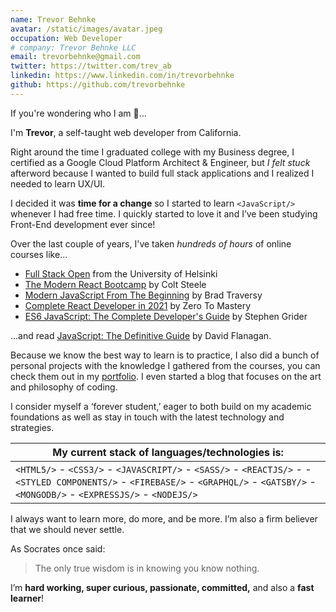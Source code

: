 ```yaml
---
name: Trevor Behnke
avatar: /static/images/avatar.jpeg
occupation: Web Developer
# company: Trevor Behnke LLC
email: trevorbehnke@gmail.com
twitter: https://twitter.com/trev_ab
linkedin: https://www.linkedin.com/in/trevorbehnke
github: https://github.com/trevorbehnke
---
```


If you're wondering who I am 🧐...

I'm **Trevor**, a self-taught web developer from California.

Right around the time I graduated college with my Business degree, I certified as a Google Cloud Platform Architect & Engineer, but _I felt stuck_ afterword because I wanted to build full stack applications and I realized I needed to learn UX/UI.

I decided it was **time for a change** so I started to learn
`<JavaScript/>` whenever I had free time. I quickly started to love it and
I’ve been studying Front-End development ever since!

Over the last couple of years, I've taken _hundreds of hours_ of online courses like...

- [Full Stack Open](https://fullstackopen.com/en/) from the University of Helsinki
- [The Modern React Bootcamp](https://www.udemy.com/course/modern-react-bootcamp/) by Colt Steele
- [Modern JavaScript From The Beginning](https://www.udemy.com/course/modern-javascript-from-the-beginning/) by Brad Traversy
- [Complete React Developer in 2021](https://www.udemy.com/course/complete-react-developer-zero-to-mastery/) by Zero To Mastery
- [ES6 JavaScript: The Complete Developer's Guide](https://www.udemy.com/course/javascript-es6-tutorial/) by Stephen Grider

...and read [JavaScript: The Definitive Guide](https://www.oreilly.com/library/view/javascript-the-definitive/9781491952016/) by David Flanagan.

Because we know the best way to learn is to practice, I also did a bunch of personal projects with the knowledge I gathered from the courses, you can check them out in my [portfolio](http://localhost:3000/projects). I even started a blog that focuses on the art and philosophy of coding.

I consider myself a ‘forever student,’ eager to both build on my
academic foundations as well as stay in touch with the latest technology and strategies.

| My current stack of languages/technologies is:                                                                                                                                            |
| ----------------------------------------------------------------------------------------------------------------------------------------------------------------------------------------- |
| `<HTML5/>` - `<CSS3/>` - `<JAVASCRIPT/>` - `<SASS/>` - `<REACTJS/>` - - `<STYLED COMPONENTS/>` - `<FIREBASE/>` - `<GRAPHQL/>` - `<GATSBY/>` - `<MONGODB/>` - `<EXPRESSJS/>` - `<NODEJS/>` |

I always want to learn more, do more, and be more. I’m also a firm
believer that we should never settle.

As Socrates once said:

> The only true wisdom is in knowing you know nothing.

I’m **hard working, super curious, passionate, committed,** and also a **fast learner**!
